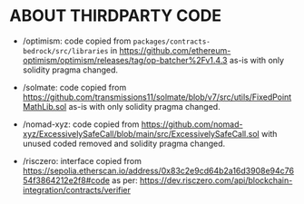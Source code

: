 # ABOUT THIRDPARTY CODE

- /optimism: code copied from `packages/contracts-bedrock/src/libraries` in https://github.com/ethereum-optimism/optimism/releases/tag/op-batcher%2Fv1.4.3 as-is with only solidity pragma changed.

- /solmate: code copied from https://github.com/transmissions11/solmate/blob/v7/src/utils/FixedPointMathLib.sol as-is with only solidity pragma changed.

- /nomad-xyz: code copied from https://github.com/nomad-xyz/ExcessivelySafeCall/blob/main/src/ExcessivelySafeCall.sol with unused coded removed and solidity pragma changed.

- /risczero: interface copied from https://sepolia.etherscan.io/address/0x83c2e9cd64b2a16d3908e94c7654f3864212e2f8#code as per: https://dev.risczero.com/api/blockchain-integration/contracts/verifier
